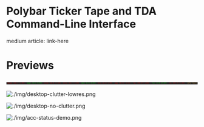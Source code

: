 # Polybar Ticker Tape and TDA Command-Line Interface

medium article: link-here

# Previews

![](bin/scripts/stockbar/img/actual-ticker-close.png)

![./img/desktop-clutter-lowres.png]()

![./img/desktop-no-clutter.png]()

![./img/acc-status-demo.png]()
